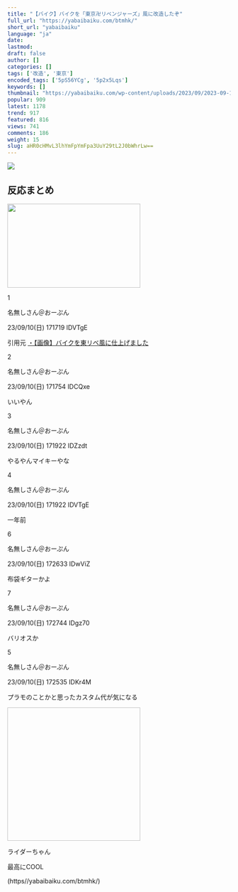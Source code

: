 ```yaml
---
title: "【バイク】バイクを「東京卍リベンジャーズ」風に改造したぞ"
full_url: "https://yabaibaiku.com/btmhk/"
short_url: "yabaibaiku"
language: "ja"
date: 
lastmod: 
draft: false
author: []
categories: []
tags: ['改造', '東京']
encoded_tags: ['5pS56YCg', '5p2x5Lqs']
keywords: []
thumbnail: "https://yabaibaiku.com/wp-content/uploads/2023/09/2023-09-18_08h29_45.png"
popular: 909
latest: 1178
trend: 917
featured: 816
views: 741
comments: 186
weight: 15
slug: aHR0cHMvL3lhYmFpYmFpa3UuY29tL2J0bWhrLw==
---
```


![](https://yabaibaiku.com/wp-content/uploads/2023/09/2023-09-18_08h29_45.png)

<div><h2>反応まとめ</h2> <p><img src='https//yabaibaiku.com/wp-content/uploads/2023/09/2023-09-18_08h29_45-300x189.png' alt='' width='300' height='189' class='alignnone size-medium wp-image-10433'></p> <p class='t_h'><p>1 <p>名無しさん＠おーぷん</p> <p> 23/09/10(日) 171719 IDVTgE</p></p></p> <span><blockquote class='imgur-embed-pub'></blockquote> <p> </p></span><p></p> <p>引用元 <a href='https//hayabusa.open2ch.net/test/read.cgi/livejupiter/1694333839/' target='_blank' rel='noopener'>・【画像】バイクを東リベ風に仕上げました</a></p> <p></p> <p class='t_h'><p>2 <p>名無しさん＠おーぷん</p> <p> 23/09/10(日) 171754 IDCQxe</p></p></p> <p class='t_b'><p> いいやん </p></p> <p></p> <p class='t_h'><p>3 <p>名無しさん＠おーぷん</p> <p> 23/09/10(日) 171922 IDZzdt</p></p></p> <p class='t_b'><p> やるやんマイキーやな </p></p> <p></p> <p class='t_h'><p>4 <p>名無しさん＠おーぷん</p> <p> 23/09/10(日) 171922 IDVTgE</p></p></p> <span><blockquote class='imgur-embed-pub'></blockquote> <p>一年前 </p></span><p></p> <p class='t_h'><p>6 <p>名無しさん＠おーぷん</p> <p> 23/09/10(日) 172633 IDwViZ</p></p></p> <p class='t_b'><p> 布袋ギターかよ </p></p> <p></p> <p class='t_h'><p>7 <p>名無しさん＠おーぷん</p> <p> 23/09/10(日) 172744 IDgz70</p></p></p> <p class='t_b'><p> バリオスか </p></p> <p></p> <p class='t_h'><p>5 <p>名無しさん＠おーぷん</p> <p> 23/09/10(日) 172535 IDKr4M</p></p></p> <p class='t_b'><p> プラモのことかと思ったカスタム代が気になる </p></p> <p></p> <img alt='' width='300' height='300' class='alignnone size-medium wp-image-14678 lazyload'> <p class='name'>ライダーちゃん</p> <p class='text sc_balloon left white'> 最高にCOOL </p> <p id='6988fb4f07891dee84f4e622e9ff372e'> </p></div>

(https//yabaibaiku.com/btmhk/)
